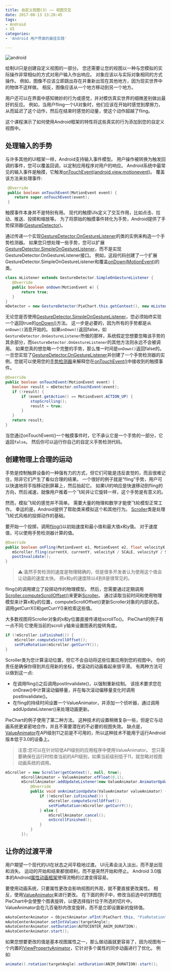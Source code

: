 ```yaml
---
title: 自定义视图(3) —— 视图交互
date: 2017-08-13 13:28:45
tags:
- Android
- UI
categories:
- 'Android 用户界面的最佳实践'

---
```


![android](http://oxwfu3w0v.bkt.clouddn.com/qiniu.jpg)

绘制UI只是创建自定义视图的一部分。
您还需要让您的视图以一种与您模拟的实际操作非常相似的方式对用户输入作出响应。
对象应该以与实际对象相同的方式操作。
例如，图像不应该立即跳出存在并重新出现在其他地方，因为现实世界中的物体不这样做。
相反，图像应该从一个地方移动到另一个地方。

用户还可以在界面中感知微妙的行为或感觉，并对模仿真实世界的细微差别做出最好的反应。
例如，当用户fling一个UI对象时，他们应该在开始时感觉到摩擦力，从而延迟了这个动作，然后在结束时感觉的动量，使这个动作超越了fling。

这个课程演示了如何使用Android框架的特性将这些真实的行为添加到您的自定义视图中。

<!-- more -->

## 处理输入的手势

与许多其他的UI框架一样，Android支持输入事件模型。
用户操作被转换为触发回调的事件，您可以覆盖回调，以定制应用程序对用户的响应。
Android系统中最常见的输入事件是触摸，它触发[onTouchEvent(android.view.motionevent)](https://developer.android.google.cn/reference/android/view/View.html#onTouchEvent(android.view.MotionEvent))。
覆盖该方法来处理事件:

```java
 @Override
 public boolean onTouchEvent(MotionEvent event) {
    return super.onTouchEvent(event);
 }
```

触摸事件本身并不是特别有用。
现代的触摸UIs定义了交互作用，比如点击、拉动、推送、投掷和缩放等。
为了将原始的触摸事件转化为手势，Android提供了手势探测器([GestureDetector](https://developer.android.google.cn/reference/android/view/GestureDetector.html))。

通过传递一个实现[GestureDetector.OnGestureListener](https://developer.android.google.cn/reference/android/view/GestureDetector.OnGestureListener.html)的类的实例来构造一个手势检测器。
如果您只想处理一些手势，您可以扩展[GestureDetector.SimpleOnGestureListener](https://developer.android.google.cn/reference/android/view/GestureDetector.SimpleOnGestureListener.html)，而不是实现GestureDetector.OnGestureListener接口。
例如，这段代码创建了一个扩展GestureDetector.SimpleOnGestureListener和覆盖[onDown(MotionEvent)](https://developer.android.google.cn/reference/android/view/GestureDetector.SimpleOnGestureListener.html#onDown(android.view.MotionEvent))的类。

```java
class mListener extends GestureDetector.SimpleOnGestureListener {
   @Override
   public boolean onDown(MotionEvent e) {
       return true;
   }
}
mDetector = new GestureDetector(PieChart.this.getContext(), new mListener());
```


无论您是否使用[GestureDetector.SimpleOnGestureListener](https://developer.android.google.cn/reference/android/view/GestureDetector.SimpleOnGestureListener.html)，您必须始终实现一个返回true的[onDown()](https://developer.android.google.cn/reference/android/view/GestureDetector.OnGestureListener.html#onDown(android.view.MotionEvent))方法。
这一步是必要的，因为所有的手势都是从`onDown()`消息开始的。
如果`onDown()`返回false，如`GestureDetector.OnGestureListener`所做的那样，系统假定您想要忽略该手势的其余部分，而`GestureDetector.OnGestureListener`的其他方法则永远不会被调用。
如果您真的想忽略一个完整的手势，那么惟一时间是`onDown()`返回false的。
一旦您实现了[GestureDetector.OnGestureListener](https://developer.android.google.cn/reference/android/view/GestureDetector.OnGestureListener.html)并创建了一个手势检测器的实例，您就可以使用您的[手势检测器](https://developer.android.google.cn/reference/android/view/GestureDetector.html)来解释您在[onTouchEvent()](https://developer.android.google.cn/reference/android/view/GestureDetector.html#onTouchEvent(android.view.MotionEvent))中接收到的触摸事件。

```java
@Override
public boolean onTouchEvent(MotionEvent event) {
   boolean result = mDetector.onTouchEvent(event);
   if (!result) {
       if (event.getAction() == MotionEvent.ACTION_UP) {
           stopScrolling();
           result = true;
       }
   }
   return result;
}
```

当您通过onTouchEvent()一个触摸事件时，它不承认它是一个手势的一部分，它返回`false`。
然后你可以运行你自己的自定义手势检测代码。

## 创建物理上合理的运动

手势是控制触屏设备的一种强有力的方式，但它们可能是违反直觉的，而且很难记住，除非它们产生了看似合理的结果。
一个很好的例子就是“fling”手势，用户可以快速地将手指移动到屏幕上，然后抬起它。
如果UI的响应是快速移动到fling的方向，然后减速，就像用户推着一个飞轮并让它旋转一样，这个手势是有意义的。

然而，模拟飞轮的感觉并不简单。
需要大量的物理和数学才能使飞轮模型正常工作。
幸运的是，Android提供了帮助类来模拟这个和其他行为。
[Scroller](https://developer.android.google.cn/reference/android/widget/Scroller.html)类是处理飞轮式风格的投掷动作的基础。

要开始一个投掷，调用[fling()](https://developer.android.google.cn/reference/android/widget/Scroller.html#fling(int,%20int,%20int,%20int,%20int,%20int,%20int,%20int))以初始速度和最小值和最大值x和y值。
对于速度值，可以使用手势检测器计算的值。

```java
@Override
public boolean onFling(MotionEvent e1, MotionEvent e2, float velocityX, float velocityY) {
   mScroller.fling(currentX, currentY, velocityX / SCALE, velocityY / SCALE, minX, minY, maxX, maxY);
   postInvalidate();
}
```

> ⚠️:虽然手势检测的速度是物理精确的，但是很多开发者认为使用这个值会让动画的速度太快。
把x和y的速度除以4到8是很常见的。

fling()的调用建立了投掷动作的物理模型。
然后，您需要通过定期调用[Scroller.computeScrollOffset()](https://developer.android.google.cn/reference/android/widget/Scroller.html#computeScrollOffset())来更新[Scroller](https://developer.android.google.cn/reference/android/widget/Scroller.html)。
通过读取当前时间和使用物理模型来计算x和y的位置，computeScrollOffset()更新Scroller对象的内部状态。
调用getCurrX()和getCurrY()来检索这些值。

大多数视图将Scroller对象的x和y位置直接传递给scrollTo()。
PieChart的例子有一点不同:它使用当前的scroll  y轴来设置图表的旋转角度。

```java
if (!mScroller.isFinished()) {
    mScroller.computeScrollOffset();
    setPieRotation(mScroller.getCurrY());
}
```

Scroller类为您计算滚动位置，但它不会自动将这些位置应用到您的视图中。
你的责任是确保你得到并应用新的坐标，使滚动的动画看起来很平滑。
有两种方法可以做到这一点:

* 在调用fling()之后调用postInvalidate()，以强制重新绘制。
该技术要求您在onDraw()中计算滚动偏移量，并在每次滚动偏移量变化时调用postInvalidate()。
* 在fling的持续时间设置一个ValueAnimator，并添加一个侦听器，通过调用addUpdateListener()来处理动画更新。

PieChart的例子使用了第二种方法。
这种技术的设置稍微复杂一些，但是它与动画系统更紧密地合作，并且不需要潜在的不必要的视图失效。
缺点是，[ValueAnimator](https://developer.android.google.cn/reference/android/animation/ValueAnimator.html)在API级别11之前是不可用的，所以这种技术不能用于运行Android版本低于3.0的设备上。

> 注意:您可以在针对较低API级别的应用程序中使用ValueAnimator。
您只需要确保在运行时检查当前的API级别，如果当前级别低于11，就忽略对视图动画系统的调用。

```java
mScroller = new Scroller(getContext(), null, true);
       mScrollAnimator = ValueAnimator.ofFloat(0,1);
       mScrollAnimator.addUpdateListener(new ValueAnimator.AnimatorUpdateListener() {
           @Override
           public void onAnimationUpdate(ValueAnimator valueAnimator) {
               if (!mScroller.isFinished()) {
                   mScroller.computeScrollOffset();
                   setPieRotation(mScroller.getCurrY());
               } else {
                   mScrollAnimator.cancel();
                   onScrollFinished();
               }
           }
       });

```

## 让你的过渡平滑

用户期望一个现代的UI在状态之间平稳地过渡。
UI元素会淡入淡出，而不是出现和消失。
运动的开始和结束都很顺利，而不是突然开始和停止。
Android 3.0版本的Android[属性动画框架](https://developer.android.google.cn/guide/topics/graphics/prop-animation.html)使得流畅的过渡变得容易。

要使用动画系统，只要属性更改会影响视图的外观，就不要直接更改属性。
相反，使用[ValueAnimator](https://developer.android.google.cn/reference/android/animation/ValueAnimator.html)来进行更改。
在下面的例子中，修改当前选中的饼图在PieChart中会使整个图表旋转，以便选择指针位于所选的切片中。
ValueAnimator会在几百毫秒内改变旋转，而不是立即设置新的旋转值。

```java
mAutoCenterAnimator = ObjectAnimator.ofInt(PieChart.this, "PieRotation", 0);
mAutoCenterAnimator.setIntValues(targetAngle);
mAutoCenterAnimator.setDuration(AUTOCENTER_ANIM_DURATION);
mAutoCenterAnimator.start();
```

如果您想要更改的值是基本视图属性之一，那么做动画就更容易了，因为视图有一个内置的[ViewPropertyAnimator](https://developer.android.google.cn/reference/android/view/ViewPropertyAnimator.html)，它针对多个属性的同步动画进行了优化。
例如:

```java
animate().rotation(targetAngle).setDuration(ANIM_DURATION).start();
```